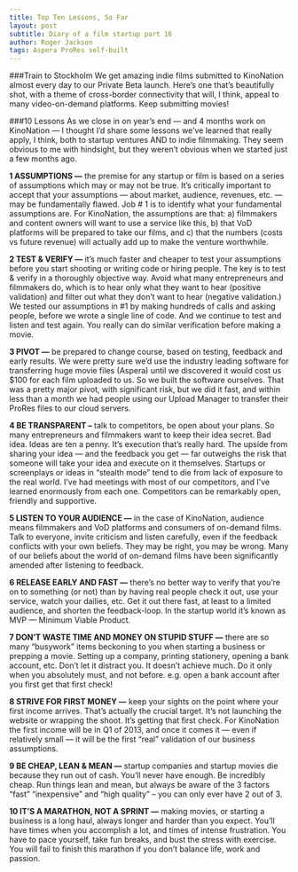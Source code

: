 ```yaml
---
title: Top Ten Lessons, So Far
layout: post
subtitle: Diary of a film startup part 16
author: Roger Jackson
tags: Aspera ProRes self-built
---
```

###Train to Stockholm
We get amazing indie films submitted to KinoNation almost every day to our Private Beta launch. Here’s one that’s beautifully shot, with a theme of cross-border connectivity that will, I think, appeal to many video-on-demand platforms. Keep submitting movies!

###10 Lessons
As we close in on year’s end — and 4 months work on KinoNation — I thought I’d share some lessons we’ve learned that really apply, I think, both to startup ventures AND to indie filmmaking. They seem obvious to me with hindsight, but they weren’t obvious when we started just a few months ago.

<b>1 ASSUMPTIONS —</b> the premise for any startup or film is based on a series of assumptions which may or may not be true. It’s critically important to accept that your assumptions — about market, audience, revenues, etc. — may be fundamentally flawed. Job # 1 is to identify what your fundamental assumptions are. For KinoNation, the assumptions are that: a) filmmakers and content owners will want to use a service like this, b) that VoD platforms will be prepared to take our films, and c) that the numbers (costs vs future revenue) will actually add up to make the venture worthwhile.

<b>2 TEST & VERIFY —</b> it’s much faster and cheaper to test your assumptions before you start shooting or writing code or hiring people. The key is to test & verify in a thoroughly objective way. Avoid what many entrepreneurs and filmmakers do, which is to hear only what they want to hear (positive validation) and filter out what they don’t want to hear (negative validation.) We tested our assumptions in #1 by making hundreds of calls and asking people, before we wrote a single line of code. And we continue to test and listen and test again. You really can do similar verification before making a movie.

<b>3 PIVOT —</b> be prepared to change course, based on testing, feedback and early results. We were pretty sure we’d use the industry leading software for transferring huge movie files (Aspera) until we discovered it would cost us $100 for each film uploaded to us. So we built the software ourselves. That was a pretty major pivot, with significant risk, but we did it fast, and within less than a month we had people using our Upload Manager to transfer their ProRes files to our cloud servers.

<b>4 BE TRANSPARENT –</b> talk to competitors, be open about your plans. So many entrepreneurs and filmmakers want to keep their idea secret. Bad idea. Ideas are ten a penny. It’s execution that’s really hard. The upside from sharing your idea — and the feedback you get — far outweighs the risk that someone will take your idea and execute on it themselves. Startups or screenplays or ideas in “stealth mode” tend to die from lack of exposure to the real world. I’ve had meetings with most of our competitors, and I’ve learned enormously from each one. Competitors can be remarkably open, friendly and supportive.

<b>5 LISTEN TO YOUR AUDIENCE —</b> in the case of KinoNation, audience means filmmakers and VoD platforms and consumers of on-demand films. Talk to everyone, invite criticism and listen carefully, even if the feedback conflicts with your own beliefs. They may be right, you may be wrong. Many of our beliefs about the world of on-demand films have been significantly amended after listening to feedback.

<b>6 RELEASE EARLY AND FAST —</b> there’s no better way to verify that you’re on to something (or not) than by having real people check it out, use your service, watch your dailies, etc. Get it out there fast, at least to a limited audience, and shorten the feedback-loop. In the startup world it’s known as MVP — Minimum Viable Product.

<b>7 DON’T WASTE TIME AND MONEY ON STUPID STUFF —</b> there are so many “busywork” items beckoning to you when starting a business or prepping a movie. Setting up a company, printing stationery, opening a bank account, etc. Don’t let it distract you. It doesn’t achieve much. Do it only when you absolutely must, and not before. e.g. open a bank account after you first get that first check!

<b>8 STRIVE FOR FIRST MONEY —</b> keep your sights on the point where your first income arrives. That’s actually the crucial target. It’s not launching the website or wrapping the shoot. It’s getting that first check. For KinoNation the first income will be in Q1 of 2013, and once it comes it — even if relatively small — it will be the first “real” validation of our business assumptions.

<b>9 BE CHEAP, LEAN & MEAN —</b> startup companies and startup movies die because they run out of cash. You’ll never have enough. Be incredibly cheap. Run things lean and mean, but always be aware of the 3 factors “fast” “inexpensive” and “high quality”  – you can only ever have 2 out of 3.

<b>10 IT’S A MARATHON, NOT A SPRINT —</b> making movies, or starting a business is a long haul, always longer and harder than you expect. You’ll have times when you accomplish a lot, and times of intense frustration. You have to pace yourself, take fun breaks, and bust the stress with exercise. You will fail to finish this marathon if you don’t balance life, work and passion.
